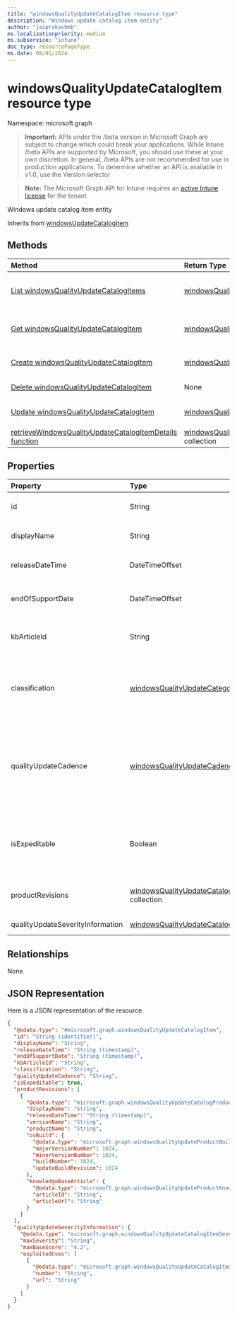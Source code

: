 ```yaml
---
title: "windowsQualityUpdateCatalogItem resource type"
description: "Windows update catalog item entity"
author: "jaiprakashmb"
ms.localizationpriority: medium
ms.subservice: "intune"
doc_type: resourcePageType
ms.date: 08/01/2024
---
```


# windowsQualityUpdateCatalogItem resource type

Namespace: microsoft.graph

> **Important:** APIs under the /beta version in Microsoft Graph are subject to change which could break your applications. While Intune /beta APIs are supported by Microsoft, you should use these at your own discretion. In general, /beta APIs are not recommended for use in production applications. To determine whether an API is available in v1.0, use the Version selector

> **Note:** The Microsoft Graph API for Intune requires an [active Intune license](https://go.microsoft.com/fwlink/?linkid=839381) for the tenant.

Windows update catalog item entity


Inherits from [windowsUpdateCatalogItem](../resources/intune-softwareupdate-windowsupdatecatalogitem.md)

## Methods
|Method|Return Type|Description|
|:---|:---|:---|
|[List windowsQualityUpdateCatalogItems](../api/intune-softwareupdate-windowsqualityupdatecatalogitem-list.md)|[windowsQualityUpdateCatalogItem](../resources/intune-softwareupdate-windowsqualityupdatecatalogitem.md) collection|List properties and relationships of the [windowsQualityUpdateCatalogItem](../resources/intune-softwareupdate-windowsqualityupdatecatalogitem.md) objects.|
|[Get windowsQualityUpdateCatalogItem](../api/intune-softwareupdate-windowsqualityupdatecatalogitem-get.md)|[windowsQualityUpdateCatalogItem](../resources/intune-softwareupdate-windowsqualityupdatecatalogitem.md)|Read properties and relationships of the [windowsQualityUpdateCatalogItem](../resources/intune-softwareupdate-windowsqualityupdatecatalogitem.md) object.|
|[Create windowsQualityUpdateCatalogItem](../api/intune-softwareupdate-windowsqualityupdatecatalogitem-create.md)|[windowsQualityUpdateCatalogItem](../resources/intune-softwareupdate-windowsqualityupdatecatalogitem.md)|Create a new [windowsQualityUpdateCatalogItem](../resources/intune-softwareupdate-windowsqualityupdatecatalogitem.md) object.|
|[Delete windowsQualityUpdateCatalogItem](../api/intune-softwareupdate-windowsqualityupdatecatalogitem-delete.md)|None|Deletes a [windowsQualityUpdateCatalogItem](../resources/intune-softwareupdate-windowsqualityupdatecatalogitem.md).|
|[Update windowsQualityUpdateCatalogItem](../api/intune-softwareupdate-windowsqualityupdatecatalogitem-update.md)|[windowsQualityUpdateCatalogItem](../resources/intune-softwareupdate-windowsqualityupdatecatalogitem.md)|Update the properties of a [windowsQualityUpdateCatalogItem](../resources/intune-softwareupdate-windowsqualityupdatecatalogitem.md) object.|
|[retrieveWindowsQualityUpdateCatalogItemDetails function](../api/intune-softwareupdate-windowsqualityupdatecatalogitem-retrievewindowsqualityupdatecatalogitemdetails.md)|[windowsQualityUpdateCatalogItemPolicyDetail](../resources/intune-softwareupdate-windowsqualityupdatecatalogitempolicydetail.md) collection||

## Properties
|Property|Type|Description|
|:---|:---|:---|
|id|String|The catalog item id. Inherited from [windowsUpdateCatalogItem](../resources/intune-softwareupdate-windowsupdatecatalogitem.md)|
|displayName|String|The display name for the catalog item. Inherited from [windowsUpdateCatalogItem](../resources/intune-softwareupdate-windowsupdatecatalogitem.md)|
|releaseDateTime|DateTimeOffset|The date the catalog item was released Inherited from [windowsUpdateCatalogItem](../resources/intune-softwareupdate-windowsupdatecatalogitem.md)|
|endOfSupportDate|DateTimeOffset|The last supported date for a catalog item Inherited from [windowsUpdateCatalogItem](../resources/intune-softwareupdate-windowsupdatecatalogitem.md)|
|kbArticleId|String|Identifies the knowledge base article associated with the Windows quality update catalog item. Read-only|
|classification|[windowsQualityUpdateCategory](../resources/intune-softwareupdate-windowsqualityupdatecategory.md)|The category of the Windows quality update. Possible values are: all, security, nonSecurity. Read-only. Possible values are: `all`, `security`, `nonSecurity`.|
|qualityUpdateCadence|[windowsQualityUpdateCadence](../resources/intune-softwareupdate-windowsqualityupdatecadence.md)|The publishing cadence of the quality update. Possible values are: monthly, outOfBand. This property cannot be modified and is automatically populated when the catalog is created. Read-only. Possible values are: `monthly`, `outOfBand`, `unknownFutureValue`.|
|isExpeditable|Boolean|When TRUE, indicates that the quality updates qualify for expedition. When FALSE, indicates the quality updates do not quality for expedition. Default value is FALSE. Read-only|
|productRevisions|[windowsQualityUpdateCatalogProductRevision](../resources/intune-softwareupdate-windowsqualityupdatecatalogproductrevision.md) collection|The operating system product revisions that are released as part of this quality update. Read-only.|
|qualityUpdateSeverityInformation|[windowsQualityUpdateCatalogItemSeverityInformation](../resources/intune-softwareupdate-windowsqualityupdatecatalogitemseverityinformation.md)|CVE information for catalog items|

## Relationships
None

## JSON Representation
Here is a JSON representation of the resource.
<!-- {
  "blockType": "resource",
  "keyProperty": "id",
  "@odata.type": "microsoft.graph.windowsQualityUpdateCatalogItem"
}
-->
``` json
{
  "@odata.type": "#microsoft.graph.windowsQualityUpdateCatalogItem",
  "id": "String (identifier)",
  "displayName": "String",
  "releaseDateTime": "String (timestamp)",
  "endOfSupportDate": "String (timestamp)",
  "kbArticleId": "String",
  "classification": "String",
  "qualityUpdateCadence": "String",
  "isExpeditable": true,
  "productRevisions": [
    {
      "@odata.type": "microsoft.graph.windowsQualityUpdateCatalogProductRevision",
      "displayName": "String",
      "releaseDateTime": "String (timestamp)",
      "versionName": "String",
      "productName": "String",
      "osBuild": {
        "@odata.type": "microsoft.graph.windowsQualityUpdateProductBuildVersionDetail",
        "majorVersionNumber": 1024,
        "minorVersionNumber": 1024,
        "buildNumber": 1024,
        "updateBuildRevision": 1024
      },
      "knowledgeBaseArticle": {
        "@odata.type": "microsoft.graph.windowsQualityUpdateProductKnowledgeBaseArticle",
        "articleId": "String",
        "articleUrl": "String"
      }
    }
  ],
  "qualityUpdateSeverityInformation": {
    "@odata.type": "microsoft.graph.windowsQualityUpdateCatalogItemSeverityInformation",
    "maxSeverity": "String",
    "maxBaseScore": "4.2",
    "exploitedCves": [
      {
        "@odata.type": "microsoft.graph.windowsQualityUpdateCatalogItemExploitedCve",
        "number": "String",
        "url": "String"
      }
    ]
  }
}
```